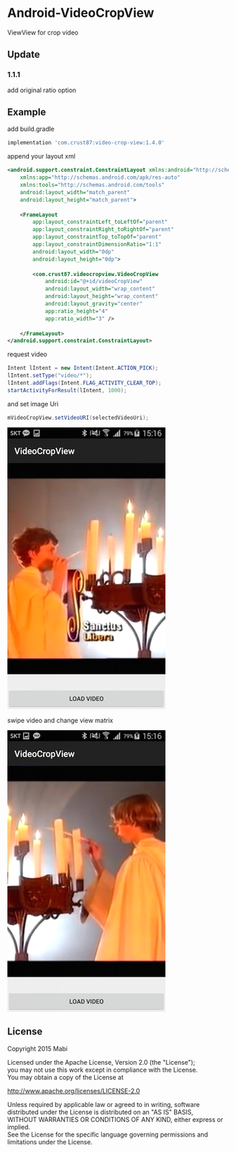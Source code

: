 # Android-VideoCropView
ViewView for crop video

## Update
### 1.1.1
add original ratio option

## Example

add build.gradle<br />
``` groovy
implementation 'com.crust87:video-crop-view:1.4.0'
```

append your layout xml
```xml
<android.support.constraint.ConstraintLayout xmlns:android="http://schemas.android.com/apk/res/android"
    xmlns:app="http://schemas.android.com/apk/res-auto"
    xmlns:tools="http://schemas.android.com/tools"
    android:layout_width="match_parent"
    android:layout_height="match_parent">

    <FrameLayout
        app:layout_constraintLeft_toLeftOf="parent"
        app:layout_constraintRight_toRightOf="parent"
        app:layout_constraintTop_toTopOf="parent"
        app:layout_constraintDimensionRatio="1:1"
        android:layout_width="0dp"
        android:layout_height="0dp">

        <com.crust87.videocropview.VideoCropView
            android:id="@+id/videoCropView"
            android:layout_width="wrap_content"
            android:layout_height="wrap_content"
            android:layout_gravity="center"
            app:ratio_height="4"
            app:ratio_width="3" />

    </FrameLayout>
</android.support.constraint.ConstraintLayout>
```

request video
```java
Intent lIntent = new Intent(Intent.ACTION_PICK);
lIntent.setType("video/*");
lIntent.addFlags(Intent.FLAG_ACTIVITY_CLEAR_TOP);
startActivityForResult(lIntent, 1000);
```

and set image Uri
```java
mVideoCropView.setVideoURI(selectedVideoUri);
```

![](./screenshot_01.png)

swipe video and change view matrix

![](./screenshot_02.png)

## License
Copyright 2015 Mabi

Licensed under the Apache License, Version 2.0 (the "License");<br/>
you may not use this work except in compliance with the License.<br/>
You may obtain a copy of the License at

http://www.apache.org/licenses/LICENSE-2.0

Unless required by applicable law or agreed to in writing, software<br/>
distributed under the License is distributed on an "AS IS" BASIS,<br/>
WITHOUT WARRANTIES OR CONDITIONS OF ANY KIND, either express or implied.<br/>
See the License for the specific language governing permissions and<br/>
limitations under the License.
